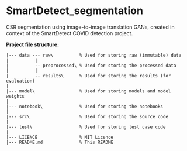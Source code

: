 # SmartDetect_segmentation
CSR segmentation using image-to-image translation GANs, created in context of the SmartDetect COVID detection project. 

**Project file structure:**
```
|--- data --- raw\          % Used for storing raw (immutable) data
|          |
|          -- preprocessed\ % Used for storing the processed data
|          |
|          -- results\      % Used for storing the results (for evaluation)
|
|--- model\                 % Used for storing models and model weights
|
|--- notebook\              % Used for storing the notebooks
|
|--- src\                   % Used for storing the source code
|
|--- test\                  % Used for storing test case code
|
|--- LICENCE                % MIT Licence
|--- README.md              % This README
```